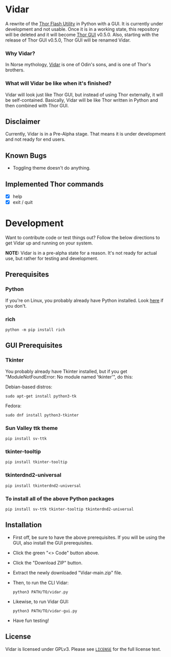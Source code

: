 # Vidar

A rewrite of the [Thor Flash Utility](https://github.com/Samsung-Loki/Thor) in Python with a GUI. It is currently under development and not usable. Once it is in a working state, this repository will be deleted and it will become [Thor GUI](https://github.com/ethical-haquer/Thor_GUI) v0.5.0. Also, starting with the release of Thor GUI v0.5.0, Thor GUI will be renamed Vidar. 

### Why Vidar?

In Norse mythology, [Vidar](https://en.wikipedia.org/wiki/V%C3%AD%C3%B0arr) is one of Odin's sons, and is one of Thor's brothers.

### What will Vidar be like when it's finished?

Vidar will look just like Thor GUI, but instead of using Thor externally, it will be self-contained. Basically, Vidar will be like Thor written in Python and then combined with Thor GUI.

## Disclaimer

Currently, Vidar is in a Pre-Alpha stage. That means it is under development and not ready for end users.

## Known Bugs

- Toggling theme doesn't do anything.

## Implemented Thor commands

- [x] help
- [x] exit / quit

# Development
Want to contribute code or test things out? Follow the below directions to get Vidar up and running on your system.

**NOTE:** Vidar is in a pre-alpha state for a reason. It's not ready for actual use, but rather for testing and development.

## Prerequisites

### Python

If you're on Linux, you probably already have Python installed. Look [here](https://wiki.python.org/moin/BeginnersGuide/Download) if you don't.

### rich

```
python -m pip install rich
```

## GUI Prerequisites

### Tkinter

You probably already have Tkinter installed, but if you get "ModuleNotFoundError: No module named 'tkinter'", do this:

Debian-based distros:

```
sudo apt-get install python3-tk
```

Fedora:

```
sudo dnf install python3-tkinter
```

### Sun Valley ttk theme

```
pip install sv-ttk
```

### tkinter-tooltip

```
pip install tkinter-tooltip
```

### tkinterdnd2-universal

```
pip install tkinterdnd2-universal
```

### To install all of the above Python packages

```
pip install sv-ttk tkinter-tooltip tkinterdnd2-universal
```

## Installation
+ First off, be sure to have the above prerequisites. If you will be using the GUI, also install the GUI prerequisites.
+ Click the green "<> Code" button above.
+ Click the "Download ZIP" button.
+ Extract the newly downloaded "Vidar-main.zip" file.
+ Then, to run the CLI Vidar:
  
  ```
  python3 PATH/TO/vidar.py
  ```

+ Likewise, to run Vidar GUI:
  
  ```
  python3 PATH/TO/vidar-gui.py
  ```
  
+ Have fun testing!

## License

Vidar is licensed under GPLv3. Please see [`LICENSE`](./LICENSE) for the full license text.




